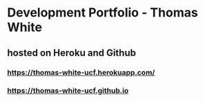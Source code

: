 # Development Portfolio - Thomas White

## hosted on Heroku and Github

### <https://thomas-white-ucf.herokuapp.com/>

### <https://thomas-white-ucf.github.io>

